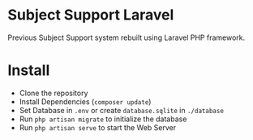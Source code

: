 # Subject Support Laravel
Previous Subject Support system rebuilt using Laravel PHP framework.

# Install
- Clone the repository
- Install Dependencies (`composer update`)
- Set Database in `.env` or create `database.sqlite` in `./database`
- Run `php artisan migrate` to initialize the database
- Run `php artisan serve` to start the Web Server
